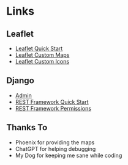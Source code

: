 # Links
## Leaflet
- [Leaflet Quick Start](https://leafletjs.com/examples/quick-start/)
- [Leaflet Custom Maps](https://leafletjs.com/examples/crs-simple/crs-simple.html)
- [Leaflet Custom Icons](https://leafletjs.com/examples/custom-icons/)

## Django
- [Admin](https://developer.mozilla.org/en-US/docs/Learn/Server-side/Django/Admin_site)
- [REST Framework Quick Start](https://www.django-rest-framework.org/tutorial/quickstart/)
- [REST Framework Permissions](https://www.django-rest-framework.org/api-guide/permissions/)

## Thanks To
- Phoenix for providing the maps
- ChatGPT for helping debugging
- My Dog for keeping me sane while coding